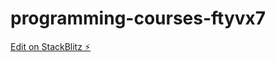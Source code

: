# programming-courses-ftyvx7

[Edit on StackBlitz ⚡️](https://stackblitz.com/edit/programming-courses-ftyvx7)